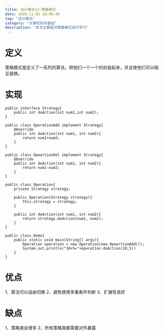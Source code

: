 ```yaml
---
title: 设计模式13-策略模式
date: 2020-11-02 10:00:40
tag: "设计模式"
category: "计算机软件基础"
description: "本文主要是对策略模式进行学习"
---
```


# 定义

策略模式是定义了一系列的算法，把他们一个一个的封装起来，并且使他们可以相互替换。

# 实现

```
public interface Strategy{
    public int doAction(int num1,int num2);
}
```

```
public class OperationAdd implement Strategy{
    @Override
    public int doAction(int num1, int num2){
        return num1+num2;
    }
}
```

```
public class OpeartionDel implement Strategy{
    @Override
    public int doAction(int num1, int num2){
        return num1-num2;
    }
}
```

```
public class Operation{
    private Strategy strategy;
    
    public Operation(Strategy strategy){
        this.strategy = strategy;
    }

    public int doAction(int num1, int num2){
        return strategy.doAction(num1, num2);
    }
}
```

```
public class Demo{
    public static void main(String[] args){
        Operation operation = new Operation(new OpeartionAdd());
        System.out.println("10+5="+operation.doAction(10,5))
    }
}
```

# 优点

1、算法可以自由切换
2、避免使用多重条件判断
3、扩展性良好

# 缺点

1、策略类会增多
2、所有策略类都需要对外暴露